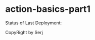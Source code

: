 # action-basics-part1

Status of Last Deployment:
<img scr="https://github.com/khesergey/action-basics-part1/workflows/My-GitHub-Action-Basics/badge.svg?branch=main">

CopyRight by Serj
